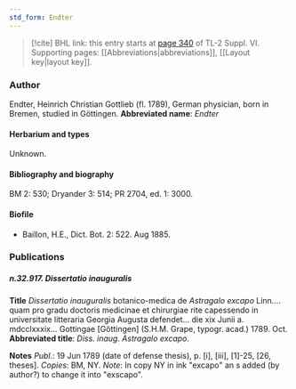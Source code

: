 ```yaml
---
std_form: Endter
---
```


> [!cite] BHL link: this entry starts at [page 340](https://www.biodiversitylibrary.org/page/33260328) of TL-2 Suppl. VI.
> Supporting pages: [[Abbreviations|abbreviations]], [[Layout key|layout key]].

### Author

Endter, Heinrich Christian Gottlieb (fl. 1789), German physician, born in Bremen, studied in Göttingen. 
**Abbreviated name**: *Endter*

#### Herbarium and types

Unknown.

#### Bibliography and biography

BM 2: 530; Dryander 3: 514; PR 2704, ed. 1: 3000.

#### Biofile

- Baillon, H.E., Dict. Bot. 2: 522. Aug 1885.

### Publications

##### n.32.917. Dissertatio inauguralis

**Title**
*Dissertatio inauguralis* botanico-medica de *Astragalo excapo* Linn.... quam pro gradu doctoris medicinae et chirurgiae rite capessendo in universitate litteraria Georgia Augusta defendet... die xix Junii a. mdcclxxxix... Gottingae \[Göttingen\] (S.H.M. Grape, typogr. acad.) 1789. Oct.
**Abbreviated title**: *Diss. inaug. Astragalo excapo*.

**Notes**
*Publ*.: 19 Jun 1789 (date of defense thesis), p. \[i\], \[iii\], \[1\]-25, \[26, theses\]. *Copies*: BM, NY.
*Note*: In copy NY in ink "excapo" an s added (by author?) to change it into "exscapo".

